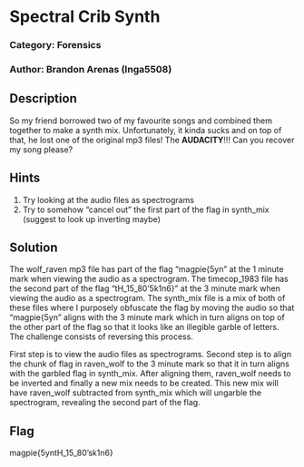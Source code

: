 # Spectral Crib Synth
### Category: Forensics
### Author: Brandon Arenas (Inga5508)

## Description
So my friend borrowed two of my favourite songs and combined them together to make a synth mix. Unfortunately, it kinda sucks and on top of that, he lost one of the original mp3 files! The **AUDACITY**!!! Can you recover my song please?

## Hints
1. Try looking at the audio files as spectrograms
2. Try to somehow “cancel out” the first part of the flag in synth_mix (suggest to look up inverting maybe)

## Solution

The wolf_raven mp3 file has part of the flag “magpie{5yn” at the 1 minute mark when viewing the audio as a spectrogram. The timecop_1983 file has the second part of the flag “tH_15_80’5k1n6}” at the 3 minute mark when viewing the audio as a spectrogram. The synth_mix file is a mix of both of these files where I purposely obfuscate the flag by moving the audio so that “magpie{5yn” aligns with the 3 minute mark which in turn aligns on top of the other part of the flag so that it looks like an illegible garble of letters. The challenge consists of reversing this process. 

First step is to view the audio files as spectrograms. Second step is to align the chunk of flag in raven_wolf to the 3 minute mark so that it in turn aligns with the garbled flag in synth_mix. After aligning them, raven_wolf needs to be inverted and finally a new mix needs to be created. This new mix will have raven_wolf subtracted from synth_mix which will ungarble the spectrogram, revealing the second part of the flag.

## Flag
magpie{5yntH_15_80’sk1n6}
